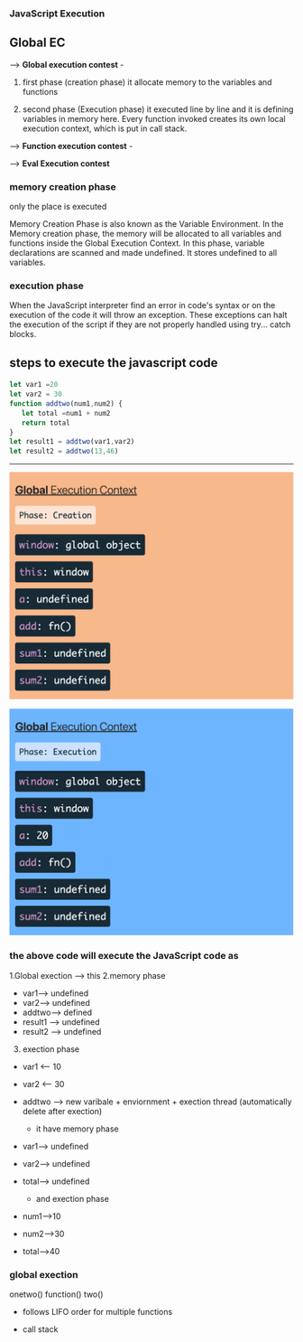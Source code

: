 ### JavaScript Execution 
## Global EC
   --> **Global execution contest** - 
   1. first phase (creation phase) it allocate memory to the variables and functions
   
2. second phase (Execution phase) it executed line by line and it is defining variables in memory here. Every function invoked creates its own local execution context, which is put in call stack.


--> **Function execution contest** - 

--> **Eval Execution contest**
   
 
 ### memory creation phase
 only the place is executed

 Memory Creation Phase is also known as the Variable Environment. In the Memory creation phase, the memory will be allocated to all variables and functions inside the Global Execution Context. In this phase, variable declarations are scanned and made undefined. It stores undefined to all variables.

 ###  execution phase
 When the JavaScript interpreter find an error in code's syntax or on the execution of the code it will throw an exception. These exceptions can halt the execution of the script if they are not properly handled using try... catch blocks.

 ## steps to execute the javascript code
 ```javascript
 let var1 =20
 let var2 = 30
 function addtwo(num1,num2) {
    let total =num1 + num2
    return total
 }
 let result1 = addtwo(var1,var2)
 let result2 = addtwo(13,46)
 ```
____

![alt text](gec-1.png)


![alt text](gec-2.png)

### the above code will execute the JavaScript code as
1.Global exection --> this
2.memory phase
* var1--> undefined 
* var2--> undefined
* addtwo--> defined
* result1 --> undefined
* result2 --> undefined
  
3. exection phase 
* var1 <-- 10
* var2 <-- 30
* addtwo --> new varibale + enviornment + exection thread (automatically delete after exection)                              
  * it have memory  phase  
* var1--> undefined 
* var2--> undefined  
* total--> undefined 
                              
  * and exection phase  
* num1-->10
* num2-->30
* total-->40 


### global exection
onetwo()
function()
two()
* follows LIFO order for multiple functions
  
* call stack

